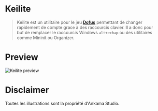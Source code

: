 # Keilite

> Keilite est un utilitaire pour le jeu [**Dofus**](https://www.dofus.com/fr) permettant de changer rapidement de compte grace à des raccourcis clavier.
Il a donc pour but de remplacer le raccourcis Windows `alt+echap` ou des utilitaires comme Mininit ou Organizer.

# Preview

![Keilite preview](https://media.giphy.com/media/xlcWYfiRjTuJ5JBKDl/giphy.gif)

# Disclaimer

Toutes les illustrations sont la propriété d'Ankama Studio.
